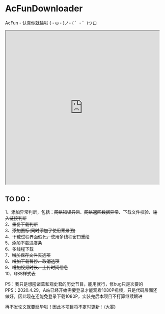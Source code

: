 # AcFunDownloader
AcFun - 认真你就输啦 (・ω・)ノ- ( ゜- ゜)つロ

<iframe height=500 width=500 src="https://github.com/ExceptionsOccur/AcFunDownloader/blob/master/demo.gif">demo</iframe>  


## TO DO：
1、添加异常判断，包括：~~网络错误异常~~、~~网络返回数据异常~~、下载文件校验、~~输入链接判断~~   
2、~~重复下载判断~~   
3、~~添加图标(同时添加了使用背景图)~~   
4、~~下载过程界面假死，使用多线程窗口重绘~~  
5、~~添加下载进度条~~   
6、多线程下载   
7、~~增加保存文件夹选项~~  
8、~~增加下载暂停、取消选项~~  
9、~~增加视频时长、上传时间信息~~  
10、~~QSS样式表~~
    
PS：我只是想囤诸葛和观史君的历史节目，能用就行，修bug只是次要的  
PPS：2020.4.29，A站已经开始需要登录才能观看1080P视频，只是代码层面还做好，因此现在还能免登录下载1080P，实装完后本项目不打算继续跟进   

再不发论文就要延毕啦！因此本项目将不定时更新！(大雾) 
